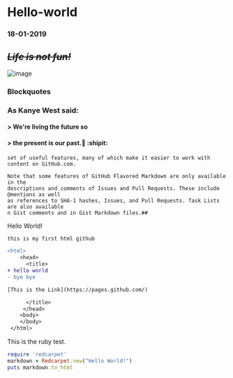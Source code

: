 # Hello-world

### 18-01-2019

## ***~~Life is not fun!~~***
![image](https://img.niaobaike.com/Editor/2016-10-17/58047144d2398.jpg)

### Blockquotes
### As Kanye West said:

#### > We're living the future so
#### > the present is our past.:paw_prints: :shipit:

```##GitHub.com uses its own version of the Markdown syntax that provides an additional 
set of useful features, many of which make it easier to work with content on GitHub.com.

Note that some features of GitHub Flavored Markdown are only available in the 
descriptions and comments of Issues and Pull Requests. These include @mentions as well
as references to SHA-1 hashes, Issues, and Pull Requests. Task Lists are also available 
n Gist comments and in Gist Markdown files.##

```
Hello World!

```diff
this is my first html github

<html>
    <head>
      <title>
+ hello world
- bye bye

[This is the Link](https://pages.github.com/)

      </title>
     </head>
    <body>
    </body>
 </html>
```

This is the ruby test.

```ruby
require 'redcarpet'
markdown = Redcarpet.new("Hello World!")
puts markdown.to_html
```
